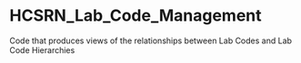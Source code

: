 # HCSRN_Lab_Code_Management
Code that produces views of the relationships between Lab Codes and Lab Code Hierarchies
